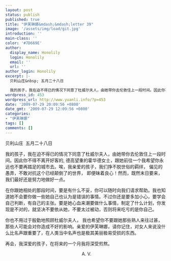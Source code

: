 ```yaml
---
layout: post
status: publish
published: true
title: "伊芙琳娜&mdash;&mdash;letter 39"
image: '/assets/img/load/git.jpg'
introduction: ''
main-class: ''
color: '#7D669E'
author:
  display_name: Honolily
  login: Honolily
  email: ''
  url: ''
author_login: Honolily
excerpt: |-
  贝利山庄&nbsp; 五月二十八日

  我的孩子，我在迫不得已的情况下同意了杜威尔夫人，由她带你去伦敦住上一段时间。因此你不得不离开好客的, 德高望重的霍华德女士，跟她前往一个我希望你永远也不要再踏足的城市去。唉，我亲爱的孩子，我们挣不脱世俗的羁绊， 偏见的愚弄，不敢对抗这个已经颠倒了的世界， 即便昧着良心！然而，既然末日要来，我们最好还是努力地做好一点。
wordpress_id: 453
wordpress_url: http://www.yuanli.info/?p=453
date: '2009-07-29 20:09:56 +0800'
date_gmt: '2009-07-29 12:09:56 +0800'
categories:
- "伊芙琳娜"
tags: []
comments: []
---
```

<p>贝利山庄&nbsp; 五月二十八日</p>
<p>我的孩子，我在迫不得已的情况下同意了杜威尔夫人，由她带你去伦敦住上一段时间。因此你不得不离开好客的, 德高望重的霍华德女士，跟她前往一个我希望你永远也不要再踏足的城市去。唉，我亲爱的孩子，我们挣不脱世俗的羁绊， 偏见的愚弄，不敢对抗这个已经颠倒了的世界， 即便昧着良心！然而，既然末日要来，我们最好还是努力地做好一点。<a id="more"></a><a id="more-453"></a></p>
<p>在你跟她相处的那段时间，要是有什么不妥，你可以随时向我们请求帮助。我也知道她不会要你做一些她自己也认为是错误的事情。不过你还是要多加小心，要学会自己判断，有自己的主张。要是她心血来潮要做什么事情，制定了什么计划，你发现是不对的，就坚决不要依从她，不要太过被动，否则将来吃亏的是你自己。</p>
<p>你也不用过于殷勤地照顾杜威尔夫人， 我也希望你不要跟她那些熟人来往过甚，那些人可能会对你造成不好的影响。亲爱的伊芙琳娜，请你记住，对女人来说没什么比名声跟重要了，在人类当中名声也是极其美丽极易受损的东西。</p>
<p>再会，我深爱的孩子，在将来的一个月我将深受煎熬。</p>
<p>&nbsp;&nbsp;&nbsp;&nbsp;&nbsp;&nbsp;&nbsp;&nbsp;&nbsp;&nbsp;&nbsp;&nbsp;&nbsp;&nbsp;&nbsp;&nbsp;&nbsp;&nbsp;&nbsp;&nbsp;&nbsp;&nbsp;&nbsp;&nbsp;&nbsp;&nbsp;&nbsp;&nbsp;&nbsp;&nbsp;&nbsp;&nbsp;&nbsp;&nbsp;&nbsp;&nbsp;&nbsp;&nbsp;&nbsp;&nbsp;&nbsp;&nbsp;&nbsp;&nbsp;&nbsp;&nbsp;&nbsp;&nbsp;&nbsp;&nbsp;&nbsp;&nbsp;&nbsp;&nbsp;&nbsp;&nbsp;&nbsp;&nbsp;&nbsp;&nbsp; A. V.</p>
